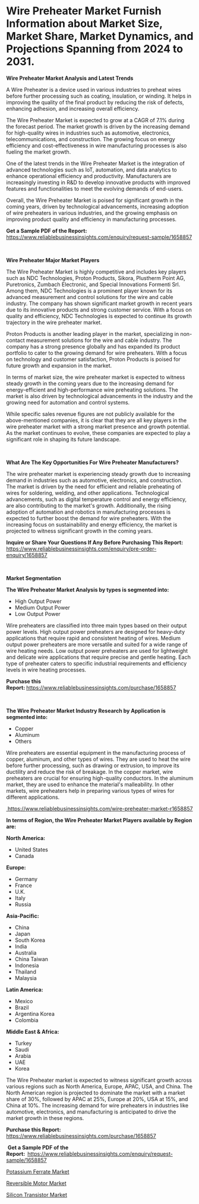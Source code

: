<p><h1>Wire Preheater Market Furnish Information about Market Size, Market Share, Market Dynamics, and Projections Spanning from 2024 to 2031.</h1></p><p><strong>Wire Preheater Market Analysis and Latest Trends</strong></p>
<p><p>A Wire Preheater is a device used in various industries to preheat wires before further processing such as coating, insulation, or winding. It helps in improving the quality of the final product by reducing the risk of defects, enhancing adhesion, and increasing overall efficiency.</p><p>The Wire Preheater Market is expected to grow at a CAGR of 7.1% during the forecast period. The market growth is driven by the increasing demand for high-quality wires in industries such as automotive, electronics, telecommunications, and construction. The growing focus on energy efficiency and cost-effectiveness in wire manufacturing processes is also fueling the market growth.</p><p>One of the latest trends in the Wire Preheater Market is the integration of advanced technologies such as IoT, automation, and data analytics to enhance operational efficiency and productivity. Manufacturers are increasingly investing in R&D to develop innovative products with improved features and functionalities to meet the evolving demands of end-users.</p><p>Overall, the Wire Preheater Market is poised for significant growth in the coming years, driven by technological advancements, increasing adoption of wire preheaters in various industries, and the growing emphasis on improving product quality and efficiency in manufacturing processes.</p></p>
<p><strong>Get a Sample PDF of the Report:&nbsp;</strong> <a href="https://www.reliablebusinessinsights.com/enquiry/request-sample/1658857">https://www.reliablebusinessinsights.com/enquiry/request-sample/1658857</a></p>
<p>&nbsp;</p>
<p><strong>Wire Preheater Major Market Players</strong></p>
<p><p>The Wire Preheater Market is highly competitive and includes key players such as NDC Technologies, Proton Products, Sikora, Plustherm Point AG, Puretronics, Zumbach Electronic, and Special Innovations Formenti Srl. Among them, NDC Technologies is a prominent player known for its advanced measurement and control solutions for the wire and cable industry. The company has shown significant market growth in recent years due to its innovative products and strong customer service. With a focus on quality and efficiency, NDC Technologies is expected to continue its growth trajectory in the wire preheater market.</p><p>Proton Products is another leading player in the market, specializing in non-contact measurement solutions for the wire and cable industry. The company has a strong presence globally and has expanded its product portfolio to cater to the growing demand for wire preheaters. With a focus on technology and customer satisfaction, Proton Products is poised for future growth and expansion in the market.</p><p>In terms of market size, the wire preheater market is expected to witness steady growth in the coming years due to the increasing demand for energy-efficient and high-performance wire preheating solutions. The market is also driven by technological advancements in the industry and the growing need for automation and control systems.</p><p>While specific sales revenue figures are not publicly available for the above-mentioned companies, it is clear that they are all key players in the wire preheater market with a strong market presence and growth potential. As the market continues to evolve, these companies are expected to play a significant role in shaping its future landscape.</p></p>
<p>&nbsp;</p>
<p><strong>What Are The Key Opportunities For Wire Preheater Manufacturers?</strong></p>
<p><p>The wire preheater market is experiencing steady growth due to increasing demand in industries such as automotive, electronics, and construction. The market is driven by the need for efficient and reliable preheating of wires for soldering, welding, and other applications. Technological advancements, such as digital temperature control and energy efficiency, are also contributing to the market's growth. Additionally, the rising adoption of automation and robotics in manufacturing processes is expected to further boost the demand for wire preheaters. With the increasing focus on sustainability and energy efficiency, the market is projected to witness significant growth in the coming years.</p></p>
<p><strong>Inquire or Share Your Questions If Any Before Purchasing This Report:</strong> <a href="https://www.reliablebusinessinsights.com/enquiry/pre-order-enquiry/1658857">https://www.reliablebusinessinsights.com/enquiry/pre-order-enquiry/1658857</a></p>
<p>&nbsp;</p>
<p><strong>Market Segmentation</strong></p>
<p><strong>The Wire Preheater Market Analysis by types is segmented into:</strong></p>
<p><ul><li>High Output Power</li><li>Medium Output Power</li><li>Low Output Power</li></ul></p>
<p><p>Wire preheaters are classified into three main types based on their output power levels. High output power preheaters are designed for heavy-duty applications that require rapid and consistent heating of wires. Medium output power preheaters are more versatile and suited for a wide range of wire heating needs. Low output power preheaters are used for lightweight and delicate wire applications that require precise and gentle heating. Each type of preheater caters to specific industrial requirements and efficiency levels in wire heating processes.</p></p>
<p><strong>Purchase this Report:&nbsp;</strong><a href="https://www.reliablebusinessinsights.com/purchase/1658857">https://www.reliablebusinessinsights.com/purchase/1658857</a></p>
<p>&nbsp;</p>
<p><strong>The Wire Preheater Market Industry Research by Application is segmented into:</strong></p>
<p><ul><li>Copper</li><li>Aluminum</li><li>Others</li></ul></p>
<p><p>Wire preheaters are essential equipment in the manufacturing process of copper, aluminum, and other types of wires. They are used to heat the wire before further processing, such as drawing or extrusion, to improve its ductility and reduce the risk of breakage. In the copper market, wire preheaters are crucial for ensuring high-quality conductors. In the aluminum market, they are used to enhance the material's malleability. In other markets, wire preheaters help in preparing various types of wires for different applications.</p></p>
<p><a href="https://www.reliablebusinessinsights.com/wire-preheater-market-r1658857">&nbsp;https://www.reliablebusinessinsights.com/wire-preheater-market-r1658857</a></p>
<p><strong>In terms of Region, the Wire Preheater Market Players available by Region are:</strong></p>
<p>
    <p> <strong> North America: </strong>
        <ul>
            <li>United States</li>
            <li>Canada</li>
        </ul>
        </p> 
    <p> <strong> Europe: </strong>
        <ul>
            <li>Germany</li>
            <li>France</li>
            <li>U.K.</li>
            <li>Italy</li>
            <li>Russia</li>
        </ul>
        </p> 
    <p> <strong> Asia-Pacific: </strong>
        <ul>
            <li>China</li>
            <li>Japan</li>
            <li>South Korea</li>
            <li>India</li>
            <li>Australia</li>
            <li>China Taiwan</li>
            <li>Indonesia</li>
            <li>Thailand</li>
            <li>Malaysia</li>
        </ul>
        </p> 
    <p> <strong> Latin America: </strong>
        <ul>
            <li>Mexico</li>
            <li>Brazil</li>
            <li>Argentina Korea</li>
            <li>Colombia</li>
        </ul>
        </p> 
    <p> <strong> Middle East & Africa: </strong>
        <ul>
            <li>Turkey</li>
            <li>Saudi</li>
            <li>Arabia</li>
            <li>UAE</li>
            <li>Korea</li>
        </ul>
    </p>
    </p>
<p><p>The Wire Preheater market is expected to witness significant growth across various regions such as North America, Europe, APAC, USA, and China. The North American region is projected to dominate the market with a market share of 30%, followed by APAC at 25%, Europe at 20%, USA at 15%, and China at 10%. The increasing demand for wire preheaters in industries like automotive, electronics, and manufacturing is anticipated to drive the market growth in these regions.</p></p>
<p><strong>Purchase this Report: </strong><a href="https://www.reliablebusinessinsights.com/purchase/1658857">https://www.reliablebusinessinsights.com/purchase/1658857</a></p>
<p>&nbsp;<strong>Get a Sample PDF of the Report:&nbsp;&nbsp;</strong><a href="https://www.reliablebusinessinsights.com/enquiry/request-sample/1658857">https://www.reliablebusinessinsights.com/enquiry/request-sample/1658857</a></p>
<p><strong></strong></p>
<p><p><a href="https://view.publitas.com/reportprime-1/potassium-ferrate-market-a-global-and-regional-analysis-2024-2031/">Potassium Ferrate Market</a></p><p><a href="https://github.com/sydneyHley85/Market-Research-Report-List-1/blob/main/reversible-motor-market.md">Reversible Motor Market</a></p><p><a href="https://github.com/JordyBecker/Market-Research-Report-List-1/blob/main/silicon-transistor-market.md">Silicon Transistor Market</a></p></p>